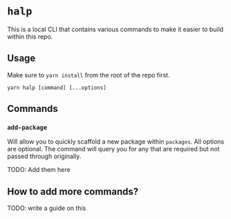 # `halp`

This is a local CLI that contains various commands to make it easier to build within this repo.

## Usage

Make sure to `yarn install` from the root of the repo first.

```
yarn halp [command] [...options]
```

## Commands

### `add-package`

Will allow you to quickly scaffold a new package within `packages`. All options are optional. The command will query you for any that are required but not passed through
originally.

TODO: Add them here

## How to add more commands?

TODO: write a guide on this
